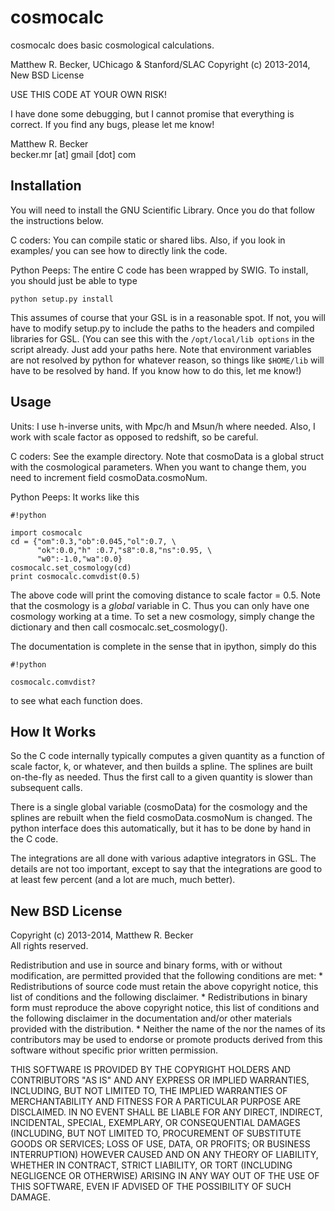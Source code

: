 cosmocalc
========
cosmocalc does basic cosmological calculations.

Matthew R. Becker, UChicago & Stanford/SLAC
Copyright (c) 2013-2014, New BSD License

USE THIS CODE AT YOUR OWN RISK! 

I have done some debugging, but I cannot promise 
that everything is correct. If you find any bugs, 
please let me know!

Matthew R. Becker  
becker.mr [at] gmail [dot] com 

Installation
--------------

You will need to install the GNU Scientific Library. Once you do 
that follow the instructions below.

C coders: You can compile static or shared libs. Also, if you look in examples/ you can see how to directly link the code.

Python Peeps: The entire C code has been wrapped by SWIG. To install, you 
should just be able to type
   
    python setup.py install

This assumes of course that your GSL is in a reasonable spot. If not, you 
will have to modify setup.py to include the paths to the headers and compiled 
libraries for GSL. (You can see this with the `/opt/local/lib options` in the 
script already. Just add your paths here. Note that environment variables are 
not resolved by python for whatever reason, so things like `$HOME/lib` will have 
to be resolved by hand. If you know how to do this, let me know!) 

Usage
---------

Units: I use h-inverse units, with Mpc/h and Msun/h where needed. Also, 
I work with scale factor as opposed to redshift, so be careful.

C coders: See the example directory. Note that cosmoData is a global struct with 
the cosmological parameters. When you want to change them, you need to increment 
field cosmoData.cosmoNum.

Python Peeps: It works like this

```
#!python

import cosmocalc  
cd = {"om":0.3,"ob":0.045,"ol":0.7, \
      "ok":0.0,"h" :0.7,"s8":0.8,"ns":0.95, \
      "w0":-1.0,"wa":0.0}
cosmocalc.set_cosmology(cd)
print cosmocalc.comvdist(0.5)
```

The above code will print the comoving distance to scale factor = 0.5. Note that the 
cosmology is a *global* variable in C. Thus you can only have one cosmology working 
at a time. To set a new cosmology, simply change the dictionary and then call 
cosmocalc.set_cosmology().

The documentation is complete in the sense that in ipython, simply do this 

```
#!python

cosmocalc.comvdist?
```
to see what each function does.


How It Works
------------------

So the C code internally typically computes a given quantity as a function of 
scale factor, k, or whatever, and then builds a spline. The splines are built 
on-the-fly as needed. Thus the first call to a given quantity is slower than 
subsequent calls.

There is a single global variable (cosmoData) for the cosmology and the splines 
are rebuilt when the field cosmoData.cosmoNum is changed. The python interface 
does this automatically, but it has to be done by hand in the C code. 

The integrations are all done with various adaptive integrators in GSL. The 
details are not too important, except to say that the integrations are good to 
at least few percent (and a lot are much, much better). 

New BSD License
------------------------

Copyright (c) 2013-2014, Matthew R. Becker  
All rights reserved.

Redistribution and use in source and binary forms, with or without
modification, are permitted provided that the following conditions are met:
    * Redistributions of source code must retain the above copyright
      notice, this list of conditions and the following disclaimer.
    * Redistributions in binary form must reproduce the above copyright
      notice, this list of conditions and the following disclaimer in the
      documentation and/or other materials provided with the distribution.
    * Neither the name of the <organization> nor the
      names of its contributors may be used to endorse or promote products
      derived from this software without specific prior written permission.

THIS SOFTWARE IS PROVIDED BY THE COPYRIGHT HOLDERS AND CONTRIBUTORS "AS IS" AND
ANY EXPRESS OR IMPLIED WARRANTIES, INCLUDING, BUT NOT LIMITED TO, THE IMPLIED
WARRANTIES OF MERCHANTABILITY AND FITNESS FOR A PARTICULAR PURPOSE ARE
DISCLAIMED. IN NO EVENT SHALL <COPYRIGHT HOLDER> BE LIABLE FOR ANY
DIRECT, INDIRECT, INCIDENTAL, SPECIAL, EXEMPLARY, OR CONSEQUENTIAL DAMAGES
(INCLUDING, BUT NOT LIMITED TO, PROCUREMENT OF SUBSTITUTE GOODS OR SERVICES;
LOSS OF USE, DATA, OR PROFITS; OR BUSINESS INTERRUPTION) HOWEVER CAUSED AND
ON ANY THEORY OF LIABILITY, WHETHER IN CONTRACT, STRICT LIABILITY, OR TORT
(INCLUDING NEGLIGENCE OR OTHERWISE) ARISING IN ANY WAY OUT OF THE USE OF THIS
SOFTWARE, EVEN IF ADVISED OF THE POSSIBILITY OF SUCH DAMAGE.